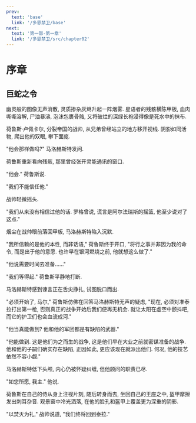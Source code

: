 ```yaml
---
prev:
  text: 'base'
  link: '/多恩禁卫/base'
next:
  text: '第一部-第一章'
  link: '/多恩禁卫/src/chapter02'
---
```


# 序章

## 巨蛇之令

幽灵般的图像无声消散, 灵质掺杂灰烬升起一阵烟雾. 星语者的残骸横陈甲板, 血肉嘶嘶溶解, 尸油暴沸, 泡沫包裹骨骼, 又将破烂的深绿长袍浸得像是死水中的抹布.

荷鲁斯·卢佩卡尔, 分裂帝国的战帅, 从兄弟曾经站立的地方移开视线. 阴影如同活物, 爬出他的双眼, 攀下面庞.

"他会那样做吗?" 马洛赫斯特发问.

荷鲁斯重新看向残骸, 那里曾经张开灵能通讯的窗口.

"他会." 荷鲁斯说.

"我们不能信任他."

战帅轻微摇头.

"我们从来没有相信过他的话. 罗格曾说, 谎言是阿尔法瑞斯的摇篮, 他至少说对了这点."

烟尘在战帅眼前落回甲板, 马洛赫斯特陷入沉默.

"我所信赖的是他的本性, 而非话语," 荷鲁斯终于开口, "将行之事并非因为我的命令, 而是出于他的意愿. 也许早在银河燃烧之前, 他就想这么做了."

"他说需要时间去准备……"

"我们等得起." 荷鲁斯平静地打断.

马洛赫斯特感到谏言正在舌尖挣扎, 试图脱口而出.

"必须开始了, 马尔," 荷鲁斯仿佛在回答马洛赫斯特无声的疑虑, "现在, 必须对准泰拉打出第一枪, 否则真正的战争开始后我们便再无机会. 就让太阳在虚空中颤抖吧, 而它的护卫们也会血流成河."

"他当真能做到? 他和他的军团都是有缺陷的武器."

"他能做到. 这是他们为之而生的战争, 这是他们早在大业之前就密谋准备的战争. 他和他的子嗣们确实存在缺陷, 正因如此, 更应该现在就派出他们. 何况, 他的技艺依然不容小觑."

马洛赫斯特低下头颅, 内心仍被怀疑纠缠, 但他顾问的职责已尽.

"如您所愿, 我主." 他说.

荷鲁斯在自己的侍从身上注视片刻, 随后转身而去, 坐回自己的王座之中, 盔甲摩擦发出刺耳杂音. 观景窗中冷光洒落, 在他的脸孔和盔甲上覆盖更为深重的阴影.

"以焚灭为礼," 战帅说道, "我们终将回到泰拉."
